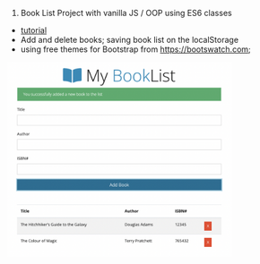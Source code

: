 1.  Book List Project with vanilla JS / OOP using ES6 classes

- [tutorial](https://www.youtube.com/watch?v=JaMCxVWtW58)
- Add and delete books; saving book list on the localStorage
- using free themes for Bootstrap from https://bootswatch.com;

<p align-items: center>
    <img src='ReadMe-IMAGES/2.png' width='400'>
</p>
